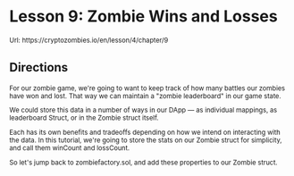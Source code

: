 # Lesson 9: Zombie Wins and Losses

<small>
Url: https://cryptozombies.io/en/lesson/4/chapter/9
</small>

## Directions

<small>
For our zombie game, we're going to want to keep track of how many battles our zombies have won and lost. That way we can maintain a "zombie leaderboard" in our game state.

We could store this data in a number of ways in our DApp — as individual mappings, as leaderboard Struct, or in the Zombie struct itself.

Each has its own benefits and tradeoffs depending on how we intend on interacting with the data. In this tutorial, we're going to store the stats on our Zombie struct for simplicity, and call them winCount and lossCount.

So let's jump back to zombiefactory.sol, and add these properties to our Zombie struct.

</small>
